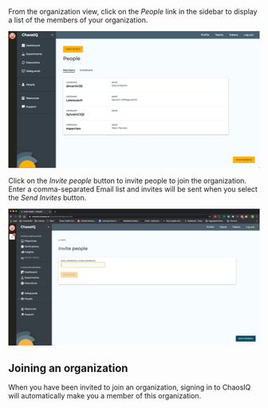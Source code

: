 From the organization view, click on the *People* link in the sidebar to display a list of the members of your organization.

![](./images/organization-members-list.png)

Click on the *Invite people* button to invite people to join the organization. Enter a comma-separated Email list and invites will be sent when you select the *Send Invites* button.

![](./images/invite-people-form.png)

## Joining an organization

When you have been invited to join an organization, signing in to ChaosIQ will automatically make you a member of this organization.